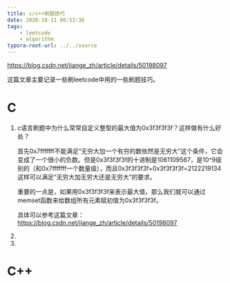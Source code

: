 ```yaml
---
title: c/c++刷题技巧
date: 2020-10-11 00:53:36
tags: 
	- leetcode 
	- algorithm
typora-root-url: ../../source
---
```




https://blog.csdn.net/jiange_zh/article/details/50198097





这篇文章主要记录一些刷leetcode中用的一些刷题技巧。

# C

1. c语言刷题中为什么常常自定义整型的最大值为0x3f3f3f3f？这样做有什么好处？

   首先0x7fffffff不能满足“无穷大加一个有穷的数依然是无穷大”这个条件，它会变成了一个很小的负数。但是0x3f3f3f3f的十进制是1061109567，是10^9级别的（和0x7fffffff一个数量级），而且0x3f3f3f3f+0x3f3f3f3f=2122219134这样可以满足“无穷大加无穷大还是无穷大”的要求。

   重要的一点是，如果用0x3f3f3f3f来表示最大值，那么我们就可以通过memset函数来给数组所有元素赋初值为0x3f3f3f3f。

   

   具体可以参考这篇文章：https://blog.csdn.net/jiange_zh/article/details/50198097

2. 

3. 

# C++